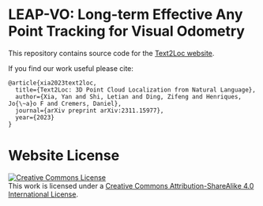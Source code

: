 # LEAP-VO: Long-term Effective Any Point Tracking for Visual Odometry

This repository contains source code for the [Text2Loc website](https://Yan-Xia.github.io/projects/text2loc).

If you find our work useful please cite:

```
@article{xia2023text2loc,
  title={Text2Loc: 3D Point Cloud Localization from Natural Language},
  author={Xia, Yan and Shi, Letian and Ding, Zifeng and Henriques, Jo{\~a}o F and Cremers, Daniel},
  journal={arXiv preprint arXiv:2311.15977},
  year={2023}
}
```


# Website License
<a rel="license" href="http://creativecommons.org/licenses/by-sa/4.0/"><img alt="Creative Commons License" style="border-width:0" src="https://i.creativecommons.org/l/by-sa/4.0/88x31.png" /></a><br />This work is licensed under a <a rel="license" href="http://creativecommons.org/licenses/by-sa/4.0/">Creative Commons Attribution-ShareAlike 4.0 International License</a>.
